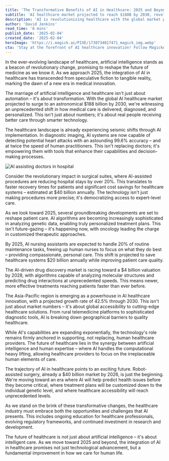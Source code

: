 ```yaml
---
title: 'The Transformative Benefits of AI in Healthcare: 2025 and Beyond'
subtitle: 'AI healthcare market projected to reach $188B by 2030, revolutionizing patient care'
description: 'AI is revolutionizing healthcare with the global market projected to reach $188 billion by 2030. From AI-powered diagnostics achieving 99.6% accuracy in heart attack detection to personalized medicine and robot-assisted surgery, discover how artificial intelligence is transforming patient care and shaping the future of medicine.'
author: 'David Jenkins'
read_time: '8 mins'
publish_date: '2025-02-04'
created_date: '2025-02-04'
heroImage: 'https://i.magick.ai/PIXE/1738734017471_magick_img.webp'
cta: 'Stay at the forefront of AI healthcare innovation! Follow MagickAI on LinkedIn for regular insights and analysis on the latest developments transforming patient care.'
---
```


In the ever-evolving landscape of healthcare, artificial intelligence stands as a beacon of revolutionary change, promising to reshape the future of medicine as we know it. As we approach 2025, the integration of AI in healthcare has transcended from speculative fiction to tangible reality, marking the dawn of a new era in medical innovation.

The marriage of artificial intelligence and healthcare isn't just about automation – it's about transformation. With the global AI healthcare market projected to surge to an astronomical $188 billion by 2030, we're witnessing an unprecedented shift in how medical care is delivered, diagnosed, and personalized. This isn't just about numbers; it's about real people receiving better care through smarter technology.

The healthcare landscape is already experiencing seismic shifts through AI implementation. In diagnostic imaging, AI systems are now capable of detecting potential heart attacks with an astounding 99.6% accuracy – and at twice the speed of human practitioners. This isn't replacing doctors; it's empowering them with tools that enhance their capabilities and decision-making processes.

![AI assisting doctors in hospital](https://i.magick.ai/PIXE/1738734017475_magick_img.webp)

Consider the revolutionary impact in surgical suites, where AI-assisted procedures are reducing hospital stays by over 20%. This translates to faster recovery times for patients and significant cost savings for healthcare systems – estimated at $40 billion annually. The technology isn't just making procedures more precise; it's democratizing access to expert-level care.

As we look toward 2025, several groundbreaking developments are set to reshape patient care. AI algorithms are becoming increasingly sophisticated in analyzing genetic data, enabling truly personalized treatment plans. This isn't future-gazing – it's happening now, with oncology leading the charge in customized therapeutic approaches.

By 2025, AI nursing assistants are expected to handle 20% of routine maintenance tasks, freeing up human nurses to focus on what they do best – providing compassionate, personal care. This shift is projected to save healthcare systems $20 billion annually while improving patient care quality.

The AI-driven drug discovery market is racing toward a $4 billion valuation by 2028, with algorithms capable of analyzing molecular structures and predicting drug interactions at unprecedented speeds. This means newer, more effective treatments reaching patients faster than ever before.

The Asia-Pacific region is emerging as a powerhouse in AI healthcare innovation, with a projected growth rate of 42.5% through 2030. This isn't just about market numbers – it's about global accessibility to cutting-edge healthcare solutions. From rural telemedicine platforms to sophisticated diagnostic tools, AI is breaking down geographical barriers to quality healthcare.

While AI's capabilities are expanding exponentially, the technology's role remains firmly anchored in supporting, not replacing, human healthcare providers. The future of healthcare lies in the synergy between artificial intelligence and human expertise – where AI handles the computational heavy lifting, allowing healthcare providers to focus on the irreplaceable human elements of care.

The trajectory of AI in healthcare points to an exciting future. Robot-assisted surgery, already a $40 billion market by 2026, is just the beginning. We're moving toward an era where AI will help predict health issues before they become critical, where treatment plans will be customized down to the individual genetic level, and where healthcare accessibility will reach unprecedented levels.

As we stand on the brink of these transformative changes, the healthcare industry must embrace both the opportunities and challenges that AI presents. This includes ongoing education for healthcare professionals, evolving regulatory frameworks, and continued investment in research and development.

The future of healthcare is not just about artificial intelligence – it's about intelligent care. As we move toward 2025 and beyond, the integration of AI in healthcare promises not just technological advancement, but a fundamental improvement in how we care for human life.